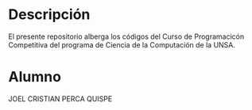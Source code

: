 # Descripción

El presente repositorio alberga los códigos del Curso de Programacicón Competitiva del programa de Ciencia de la Computación de la UNSA.

# Alumno

JOEL CRISTIAN PERCA QUISPE 

